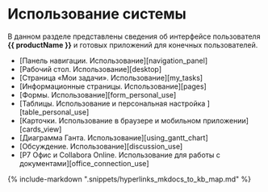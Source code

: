 # Использование системы

В данном разделе представлены сведения об интерфейсе пользователя **{{ productName }}** и готовых приложений для конечных пользователей.

- [Панель навигации. Использование][navigation_panel]
- [Рабочий стол. Использование][desktop]
- [Страница «Мои задачи». Использование][my_tasks]
- [Информационные страницы. Использование][pages]
- [Формы. Использование][form_personal_use]
- [Таблицы. Использование и персональная настройка ][table_personal_use]
- [Карточки. Использование в браузере и мобильном приложении][cards_view]
- [Диаграмма Ганта. Использование][using_gantt_chart]
- [Обсуждение. Использование][discussion_use]
- [Р7 Офис и Collabora Online. Использование для работы с документами][office_connection_use]

{%
include-markdown ".snippets/hyperlinks_mkdocs_to_kb_map.md"
%}
